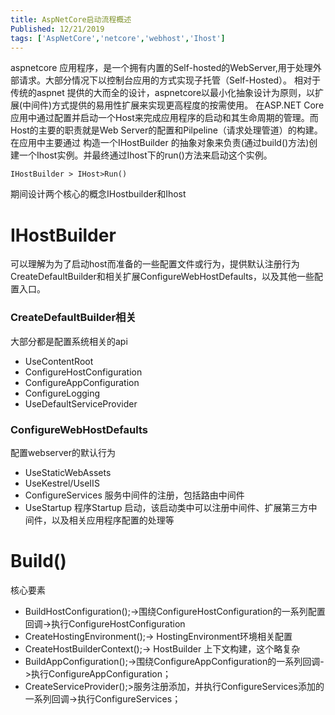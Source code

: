 ```yaml
---
title: AspNetCore启动流程概述
Published: 12/21/2019
tags: ['AspNetCore','netcore','webhost','Ihost'] 
---
```


aspnetcore 应用程序，是一个拥有内置的Self-hosted的WebServer,用于处理外部请求。大部分情况下以控制台应用的方式实现子托管（Self-Hosted）。
相对于传统的aspnet 提供的大而全的设计，aspnetcore以最小化抽象设计为原则，以扩展(中间件)方式提供的易用性扩展来实现更高程度的按需使用。
在ASP.NET Core应用中通过配置并启动一个Host来完成应用程序的启动和其生命周期的管理。而Host的主要的职责就是Web Server的配置和Pilpeline（请求处理管道）的构建。
在应用中主要通过 构造一个IHostBuilder 的抽象对象来负责(通过build()方法)创建一个Ihost实例。并最终通过Ihost下的run()方法来启动这个实例。

```
IHostBuilder > IHost>Run()
```

期间设计两个核心的概念IHostbuilder和Ihost
# IHostBuilder
可以理解为为了启动host而准备的一些配置文件或行为，提供默认注册行为CreateDefaultBuilder和相关扩展ConfigureWebHostDefaults，以及其他一些配置入口。
### CreateDefaultBuilder相关
大部分都是配置系统相关的api
- UseContentRoot
- ConfigureHostConfiguration
- ConfigureAppConfiguration
- ConfigureLogging
- UseDefaultServiceProvider
### ConfigureWebHostDefaults 
配置webserver的默认行为
- UseStaticWebAssets
- UseKestrel/UseIIS
- ConfigureServices 服务中间件的注册，包括路由中间件
- UseStartup 程序Startup 启动，该启动类中可以注册中间件、扩展第三方中间件，以及相关应用程序配置的处理等

# Build()
核心要素
- BuildHostConfiguration();->围绕ConfigureHostConfiguration的一系列配置回调->执行ConfigureHostConfiguration
- CreateHostingEnvironment();-> HostingEnvironment环境相关配置
- CreateHostBuilderContext();-> HostBuilder 上下文构建，这个略复杂
- BuildAppConfiguration();->围绕ConfigureAppConfiguration的一系列回调->执行ConfigureAppConfiguration；
- CreateServiceProvider();>服务注册添加，并执行ConfigureServices添加的一系列回调->执行ConfigureServices；